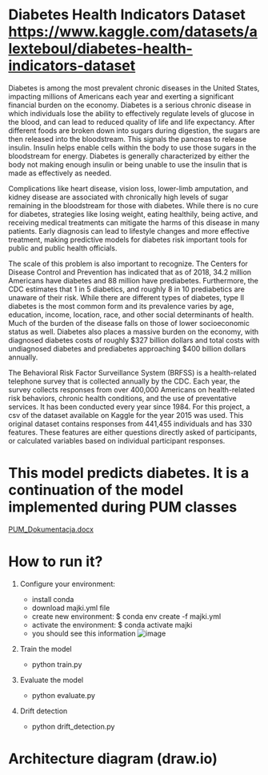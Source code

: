 # Diabetes Health Indicators Dataset https://www.kaggle.com/datasets/alexteboul/diabetes-health-indicators-dataset

  Diabetes is among the most prevalent chronic diseases in the United States, impacting millions of Americans each year and exerting a significant financial burden on the economy. Diabetes is a serious chronic disease in which individuals lose the ability to effectively regulate levels of glucose in the blood, and can lead to reduced quality of life and life expectancy. After different foods are broken down into sugars during digestion, the sugars are then released into the bloodstream. This signals the pancreas to release insulin. Insulin helps enable cells within the body to use those sugars in the bloodstream for energy. Diabetes is generally characterized by either the body not making enough insulin or being unable to use the insulin that is made as effectively as needed.

  Complications like heart disease, vision loss, lower-limb amputation, and kidney disease are associated with chronically high levels of sugar remaining in the bloodstream for those with diabetes. While there is no cure for diabetes, strategies like losing weight, eating healthily, being active, and receiving medical treatments can mitigate the harms of this disease in many patients. Early diagnosis can lead to lifestyle changes and more effective treatment, making predictive models for diabetes risk important tools for public and public health officials.

  The scale of this problem is also important to recognize. The Centers for Disease Control and Prevention has indicated that as of 2018, 34.2 million Americans have diabetes and 88 million have prediabetes. Furthermore, the CDC estimates that 1 in 5 diabetics, and roughly 8 in 10 prediabetics are unaware of their risk. While there are different types of diabetes, type II diabetes is the most common form and its prevalence varies by age, education, income, location, race, and other social determinants of health. Much of the burden of the disease falls on those of lower socioeconomic status as well. Diabetes also places a massive burden on the economy, with diagnosed diabetes costs of roughly $327 billion dollars and total costs with undiagnosed diabetes and prediabetes approaching $400 billion dollars annually.
  
  The Behavioral Risk Factor Surveillance System (BRFSS) is a health-related telephone survey that is collected annually by the CDC. Each year, the survey collects responses from over 400,000 Americans on health-related risk behaviors, chronic health conditions, and the use of preventative services. It has been conducted every year since 1984. For this project, a csv of the dataset available on Kaggle for the year 2015 was used. This original dataset contains responses from 441,455 individuals and has 330 features. These features are either questions directly asked of participants, or calculated variables based on individual participant responses.




# This model predicts diabetes. It is a continuation of the model implemented during PUM classes

[PUM_Dokumentacja.docx](https://github.com/pjatk-asi/s19713-and-s19827/files/9031926/PUM_Dokumentacja.docx)


# How to run it? 

1. Configure your environment:
    - install conda
    - download majki.yml file
    - create new environment: $ conda env create -f majki.yml
    - activate the environment: $ conda activate majki
    - you should see this information
   ![image](https://user-images.githubusercontent.com/65914137/176976248-e9c113ce-ae16-4b53-9d1c-5acb7ab7aa10.png)

    
2. Train the model
    - python train.py
3. Evaluate the model
    - python evaluate.py
4. Drift detection
    - python drift_detection.py
    
# Architecture diagram (draw.io)  

